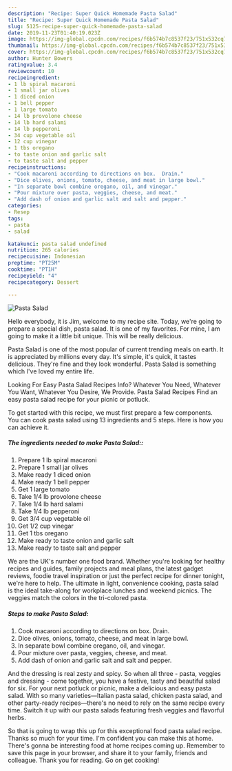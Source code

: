 ```yaml
---
description: "Recipe: Super Quick Homemade Pasta Salad"
title: "Recipe: Super Quick Homemade Pasta Salad"
slug: 5125-recipe-super-quick-homemade-pasta-salad
date: 2019-11-23T01:40:19.023Z
image: https://img-global.cpcdn.com/recipes/f6b574b7c8537f23/751x532cq70/pasta-salad-recipe-main-photo.jpg
thumbnail: https://img-global.cpcdn.com/recipes/f6b574b7c8537f23/751x532cq70/pasta-salad-recipe-main-photo.jpg
cover: https://img-global.cpcdn.com/recipes/f6b574b7c8537f23/751x532cq70/pasta-salad-recipe-main-photo.jpg
author: Hunter Bowers
ratingvalue: 3.4
reviewcount: 10
recipeingredient:
- 1 lb spiral macaroni
- 1 small jar olives
- 1 diced onion
- 1 bell pepper
- 1 large tomato
- 14 lb provolone cheese
- 14 lb hard salami
- 14 lb pepperoni
- 34 cup vegetable oil
- 12 cup vinegar
- 1 tbs oregano
- to taste onion and garlic salt
- to taste salt and pepper
recipeinstructions:
- "Cook macaroni according to directions on box.  Drain."
- "Dice olives, onions, tomato, cheese, and meat in large bowl."
- "In separate bowl combine oregano, oil, and vinegar."
- "Pour mixture over pasta, veggies, cheese, and meat."
- "Add dash of onion and garlic salt and salt and pepper."
categories:
- Resep
tags:
- pasta
- salad

katakunci: pasta salad undefined
nutrition: 265 calories
recipecuisine: Indonesian
preptime: "PT25M"
cooktime: "PT1H"
recipeyield: "4"
recipecategory: Dessert

---
```



![Pasta Salad](https://img-global.cpcdn.com/recipes/f6b574b7c8537f23/751x532cq70/pasta-salad-recipe-main-photo.jpg)

Hello everybody, it is Jim, welcome to my recipe site. Today, we're going to prepare a special dish, pasta salad. It is one of my favorites. For mine, I am going to make it a little bit unique. This will be really delicious.

Pasta Salad is one of the most popular of current trending meals on earth. It is appreciated by millions every day. It's simple, it's quick, it tastes delicious. They're fine and they look wonderful. Pasta Salad is something which I've loved my entire life.

Looking For Easy Pasta Salad Recipes Info? Whatever You Need, Whatever You Want, Whatever You Desire, We Provide. Pasta Salad Recipes Find an easy pasta salad recipe for your picnic or potluck.


To get started with this recipe, we must first prepare a few components. You can cook pasta salad using 13 ingredients and 5 steps. Here is how you can achieve it.

##### The ingredients needed to make Pasta Salad::

1. Prepare 1 lb spiral macaroni
1. Prepare 1 small jar olives
1. Make ready 1 diced onion
1. Make ready 1 bell pepper
1. Get 1 large tomato
1. Take 1/4 lb provolone cheese
1. Take 1/4 lb hard salami
1. Take 1/4 lb pepperoni
1. Get 3/4 cup vegetable oil
1. Get 1/2 cup vinegar
1. Get 1 tbs oregano
1. Make ready to taste onion and garlic salt
1. Make ready to taste salt and pepper


We are the UK&#39;s number one food brand. Whether you&#39;re looking for healthy recipes and guides, family projects and meal plans, the latest gadget reviews, foodie travel inspiration or just the perfect recipe for dinner tonight, we&#39;re here to help. The ultimate in light, convenience cooking, pasta salad is the ideal take-along for workplace lunches and weekend picnics. The veggies match the colors in the tri-colored pasta. 

##### Steps to make Pasta Salad:

1. Cook macaroni according to directions on box.  Drain.
1. Dice olives, onions, tomato, cheese, and meat in large bowl.
1. In separate bowl combine oregano, oil, and vinegar.
1. Pour mixture over pasta, veggies, cheese, and meat.
1. Add dash of onion and garlic salt and salt and pepper.


And the dressing is real zesty and spicy. So when all three - pasta, veggies and dressing - come together, you have a festive, tasty and beautiful salad for six. For your next potluck or picnic, make a delicious and easy pasta salad. With so many varieties—Italian pasta salad, chicken pasta salad, and other party-ready recipes—there&#39;s no need to rely on the same recipe every time. Switch it up with our pasta salads featuring fresh veggies and flavorful herbs. 

So that is going to wrap this up for this exceptional food pasta salad recipe. Thanks so much for your time. I'm confident you can make this at home. There's gonna be interesting food at home recipes coming up. Remember to save this page in your browser, and share it to your family, friends and colleague. Thank you for reading. Go on get cooking!
